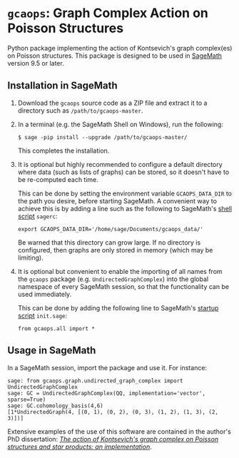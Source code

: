 # `gcaops`: Graph Complex Action on Poisson Structures

Python package implementing the action of Kontsevich's graph complex(es) on Poisson structures.
This package is designed to be used in [SageMath](https://www.sagemath.org/) version 9.5 or later.

## Installation in SageMath

1. Download the `gcaops` source code as a ZIP file and extract it to a directory such as `/path/to/gcaops-master`.
2. In a terminal (e.g. the SageMath Shell on Windows), run the following:
    ```
    $ sage -pip install --upgrade /path/to/gcaops-master/
    ```
    This completes the installation.
3. It is optional but highly recommended to configure a default directory where data (such as lists of graphs) can be stored, so it doesn't have to be re-computed each time.

    This can be done by setting the environment variable `GCAOPS_DATA_DIR` to the path you desire, before starting SageMath.
    A convenient way to achieve this is by adding a line such as the following to SageMath's [shell script](https://doc.sagemath.org/html/en/reference/repl/startup.html#the-sagerc-shell-script) `sagerc`:
    ```
    export GCAOPS_DATA_DIR='/home/sage/Documents/gcaops_data/'
    ```
    Be warned that this directory can grow large. If no directory is configured, then graphs are only stored in memory (which may be limiting).
4. It is optional but convenient to enable the importing of all names from the `gcaops` package (e.g. `UndirectedGraphComplex`) into the global namespace of every SageMath session, so that the functionality can be used immediately.

    This can be done by adding the following line to SageMath's [startup script](https://doc.sagemath.org/html/en/reference/repl/startup.html#the-init-sage-script) `init.sage`:
    ```
    from gcaops.all import *
    ```

## Usage in SageMath

In a SageMath session, import the package and use it. For instance:

```
sage: from gcaops.graph.undirected_graph_complex import UndirectedGraphComplex
sage: GC = UndirectedGraphComplex(QQ, implementation='vector', sparse=True)
sage: GC.cohomology_basis(4,6)
[1*UndirectedGraph(4, [(0, 1), (0, 2), (0, 3), (1, 2), (1, 3), (2, 3)])]
```

Extensive examples of the use of this software are contained in the author's PhD dissertation: [*The action of Kontsevich's graph complex on Poisson structures and star products: an implementation*](https://doi.org/10.25358/openscience-9274).
